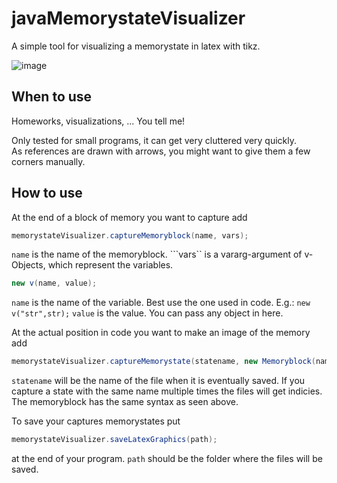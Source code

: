 # javaMemorystateVisualizer
A simple tool for visualizing a memorystate in latex with tikz.

![image](https://user-images.githubusercontent.com/58110032/201468978-ab44a7db-6951-4944-a86d-7b711e369962.png)

## When to use

Homeworks, visualizations, ... You tell me!</br>

Only tested for small programs, it can get very cluttered very quickly.</br>
As references are drawn with arrows, you might want to give them a few corners manually.

## How to use

At the end of a block of memory you want to capture add

```java
memorystateVisualizer.captureMemoryblock(name, vars);
```

``name`` is the name of the memoryblock.
```vars`` is a vararg-argument of v-Objects, which represent the variables.

```java
new v(name, value);
```
``name`` is the name of the variable. Best use the one used in code.
  E.g.: ``new v("str",str);``
``value`` is the value. You can pass any object in here.

At the actual position in code you want to make an image of the memory add

```java
memorystateVisualizer.captureMemorystate(statename, new Memoryblock(name, vars));
```

``statename`` will be the name of the file when it is eventually saved. If you capture a state with the same name multiple times the files will get indicies.
The memoryblock has the same syntax as seen above.

To save your captures memorystates put

```java
memorystateVisualizer.saveLatexGraphics(path);
```

at the end of your program.
``path`` should be the folder where the files will be saved.
